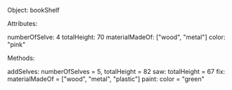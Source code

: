 Object: bookShelf

Attributes:

numberOfSelve: 4
totalHeight: 70
materialMadeOf: ["wood", "metal"]
color: "pink"

Methods:

addSelves: numberOfSelves = 5, totalHeight = 82
saw: totalHeight = 67
fix: materialMadeOf = ["wood", "metal", "plastic"]
paint: color = "green"
